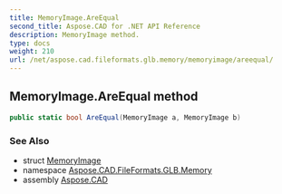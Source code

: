 ```yaml
---
title: MemoryImage.AreEqual
second_title: Aspose.CAD for .NET API Reference
description: MemoryImage method. 
type: docs
weight: 210
url: /net/aspose.cad.fileformats.glb.memory/memoryimage/areequal/
---
```

## MemoryImage.AreEqual method

```csharp
public static bool AreEqual(MemoryImage a, MemoryImage b)
```

### See Also

* struct [MemoryImage](../)
* namespace [Aspose.CAD.FileFormats.GLB.Memory](../../memoryimage/)
* assembly [Aspose.CAD](../../../)


